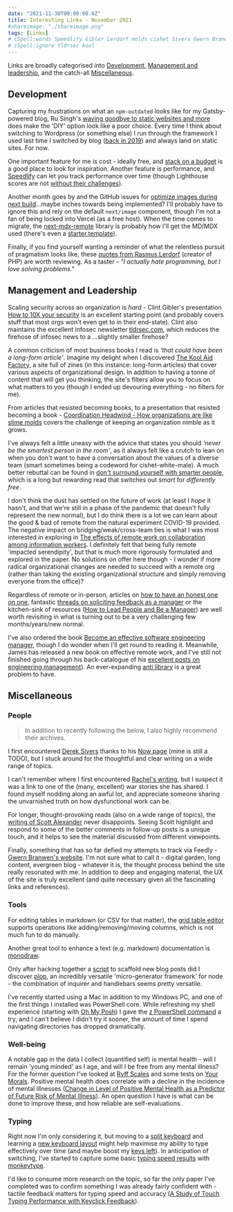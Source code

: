 ```yaml
---
date: "2021-11-30T00:00:00.0Z"
title: Interesting Links - November 2021
#shareimage: "./shareimage.png"
tags: [Links]
# cSpell:words Speedlify Gibler Lerdorf molds cishet Sivers Gwern Branwen monodraw Ryff monkeytype ohmyposh
# cSpell:ignore tldrsec kool
---
```


Links are broadly categorised into [Development](#development), [Management and leadership](#management-and-leadership), and the catch-all [Miscellaneous](#miscellaneous).

## Development

Capturing my frustrations on what an `npm-outdated` looks like for my Gatsby-powered blog, Ru Singh's [waving goodbye to static websites and more](https://rusingh.com/waving-thankful-goodbye-to-static-websites-and-more/) does make the 'DIY' option look like a poor choice. Every time I think about switching to Wordpress (or something else) I run through the framework I used last time I switched by blog ([back in 2019](https://tjaddison.com/blog/2019/09/migrating-from-jekyll-to-gatsby/)) and always land on static sites. For now.

One important feature for me is cost - ideally free, and [stack on a budget](https://github.com/255kb/stack-on-a-budget) is a good place to look for inspiration. Another feature is performance, and [Speedlify](https://www.zachleat.com/web/speedlify/) can let you track performance over time (though Lighthouse scores are not [without their challenges](https://www.zachleat.com/web/lighthouse-deception/)).

Another month goes by and the GitHub issues for [optimize images during next build](https://github.com/vercel/next.js/discussions/19065)...maybe inches towards being implemented? I'll probably have to ignore this and rely on the default `next/image` component, though I'm not a fan of being locked into Vercel (as a free host). When the time comes to migrate, the [next-mdx-remote](https://github.com/hashicorp/next-mdx-remote) library is probably how I'll get the MD/MDX used (there's even a [starter template](https://github.com/vercel/next.js/tree/canary/examples/with-mdx-remote)).

Finally, if you find yourself wanting a reminder of what the relentless pursuit of pragmatism looks like, these [quotes from Rasmus Lerdorf](https://en.m.wikiquote.org/wiki/Rasmus_Lerdorf) (creator of PHP) are worth reviewing. As a taster - _"I actually hate programming, but I love solving problems."_

## Management and Leadership

Scaling security across an organization is _hard_ - Clint Gibler's presentation [How to 10X your security](https://docs.google.com/presentation/d/1lfEvXtw5RTj3JmXwSQDXy8or87_BHrFbo1ZtQQlHbq0/view#slide=id.g6555b225cd_0_1069) is an excellent starting point (and probably covers stuff that most orgs won't even get to in their end-state). Clint also maintains the excellent infosec newsletter [tldrsec.com](https://tldrsec.com/), which reduces the firehose of infosec news to a ...slightly smaller firehose?

A common criticism of most business books I read is _'that could have been a long-form article'_. Imagine my delight when I discovered [The Kool Aid Factory](https://koolaidfactory.com/), a site full of zines (in this instance: long-form articles) that cover various aspects of organizational design. In addition to having a tonne of content that will get you thinking, the site's filters allow you to focus on what matters to you (though I ended up devouring everything - no filters for me).

From articles that resisted becoming books, to a presentation that resisted becoming a book - [Coordination Headwind - How organizations are like slime molds](https://komoroske.com/slime-mold/) covers the challenge of keeping an organization nimble as it grows.

I've always felt a little uneasy with the advice that states you should _'never be the smartest person in the room'_, as it always felt like a crutch to lean on when you don't want to have a conversation about the values of a diverse team (smart sometimes being a codeword for cishet-white-male). A much better rebuttal can be found in [don't surround yourself with smarter people](https://www.ribbonfarm.com/2014/11/05/dont-surround-yourself-with-smarter-people/), which is a long but rewarding read that switches out _smart_ for _differently free_.

I don't think the dust has settled on the future of work (at least I _hope_ it hasn't, and that we're still in a phase of the pandemic that doesn't fully represent the new normal), but I do think there is a lot we can learn about the good & bad of remote from the natural experiment COVID-19 provided. The negative impact on bridging/weak/cross-team ties is what I was most interested in exploring in [The effects of remote work on collaboration among information workers](https://www.nature.com/articles/s41562-021-01196-4.pdf). I definitely felt that being fully remote 'impacted serendipity', but that is much more rigorously formulated and explored in the paper. No solutions on offer here though - I wonder if more radical organizational changes are needed to succeed with a remote org (rather than taking the existing organizational structure and simply removing everyone from the office)?

Regardless of remote or in-person, articles on [how to have an honest one on one](https://knowyourteam.com/blog/2017/12/01/how-to-have-an-honest-one-on-one-meeting-with-an-employee/), fantastic [threads on soliciting feedback as a manager](https://twitter.com/kaydacode/status/1458084282530992140) or the kitchen-sink of resources ([How to Lead People and Be a Manager](https://docs.google.com/document/d/1R1O0OEsQpZcBcLheRlomDrmR2tyEpdRNFnjbLALmbH4/view)) are well worth revisiting in what is turning out to be a very challenging few months/years/new normal.

I've also ordered the book [Become an effective software engineering manager](https://pragprog.com/titles/jsengman/become-an-effective-software-engineering-manager/), though I do wonder when I'll get round to reading it. Meanwhile, James has released a new book on effective remote work, and I've still not finished going through his back-catalogue of his [excellent posts on engineering management](https://www.theengineeringmanager.com/)). An ever-expanding [anti library](https://fs.blog/the-antilibrary/) is a great problem to have.

## Miscellaneous

### People

> In addition to recently following the below, I also highly recommend their archives.

I first encountered [Derek Sivers](https://sive.rs) thanks to his [Now page](https://sive.rs/now) (mine is still a TODO), but I stuck around for the thoughtful and clear writing on a wide range of topics.

I can't remember where I first encountered [Rachel's writing](https://rachelbythebay.com/w/), but I suspect it was a link to one of the (many, excellent) war stories she has shared. I found myself nodding along an awful lot, and appreciate someone sharing the unvarnished truth on how dysfunctional work can be.

For longer, thought-provoking reads (also on a wide range of topics), the [writing of Scott Alexander](https://astralcodexten.substack.com/) never disappoints. Seeing Scott highlight and respond to some of the better comments in follow-up posts is a unique touch, and it helps to see the material discussed from different viewpoints.

Finally, something that has so far defied my attempts to track via Feedly - [Gwern Branwen's website](https://www.gwern.net). I'm not sure what to call it - digital garden, long content, evergreen blog - whatever it is, the thought process behind the site really resonated with me. In addition to deep and engaging material, the UX of the site is truly excellent (and quite necessary given all the fascinating links and references).

### Tools

For editing tables in markdown (or CSV for that matter), the [grid table editor](https://eviltester.github.io/grid-table-editor/) supports operations like adding/removing/moving columns, which is not much fun to do manually.

Another great tool to enhance a text (e.g. markdown) documentation is [monodraw](https://monodraw.helftone.com/).

Only after hacking together a [script](https://github.com/taddison/personal-site/blob/main/scripts/newpost.mjs) to scaffold new blog posts did I discover [plop](https://plopjs.com/), an incredibly versatile 'micro-generator framework' for node - the combination of inquirer and handlebars seems pretty versatile.

I've recently started using a Mac in addition to my Windows PC, and one of the first things I installed was PowerShell core. While refreshing my shell experience (starting with [Oh My Posh](https://www.ohmyposh.dev/docs/)) I gave the [z PowerShell command](https://github.com/badmotorfinger/z) a try, and I can't believe I didn't try it sooner, the amount of time I spend navigating directories has dropped dramatically.

### Well-being

A notable gap in the data I collect (quantified self) is mental health - will I remain 'young minded' as I age, and will I be free from any mental illness? For the former question I've looked at [Ryff Scales](https://centerofinquiry.org/wp-content/uploads/2018/04/Ryff_Scales.pdf) and some tests on [Your Morals](https://yourmorals.org/). Positive mental health does correlate with a decline in the incidence of mental illnesses ([Change in Level of Positive Mental Health as a Predictor of Future Risk of Mental Illness](https://ajph.aphapublications.org/doi/full/10.2105/AJPH.2010.192245)). An open question I have is what can be done to improve these, and how reliable are self-evaluations.

### Typing

Right now I'm only considering it, but moving to a [split keyboard](https://jhelvy.shinyapps.io/splitkbcompare/) and learning a [new keyboard layout](https://dreymar.colemak.org/) might help maximise my ability to type effectively over time (and maybe boost my [keys left](https://www.keysleft.com/)). In anticipation of switching, I've started to capture some basic [typing speed results](https://flatgithub.com/taddison/my-data?filename=typing%2Fresults.csv) with [monkeytype](https://monkeytype.com/).

I'd like to consume more research on the topic, so far the only paper I've completed was to confirm something I was already fairly confident with - tactile feedback matters for typing speed and accuracy ([A Study of Touch Typing Performance with Keyclick Feedback](https://engineering.purdue.edu/~hongtan/pubs/PDFfiles/C63_JRKimTan_HS2014.pdf)).

